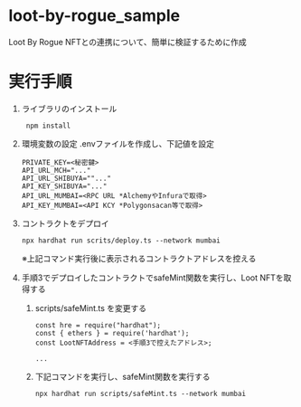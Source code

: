 # loot-by-rogue_sample
Loot By Rogue NFTとの連携について、簡単に検証するために作成

# 実行手順
1. ライブラリのインストール
   ```
    npm install
    ```


2. 環境変数の設定
   .envファイルを作成し、下記値を設定
    ```
    PRIVATE_KEY=<秘密鍵>
    API_URL_MCH="..."
    API_URL_SHIBUYA=""..."
    API_KEY_SHIBUYA="..."
    API_URL_MUMBAI=<RPC URL *AlchemyやInfuraで取得>
    API_KEY_MUMBAI=<API KCY *Polygonsacan等で取得>
    ```

3. コントラクトをデプロイ
   ```
   npx hardhat run scrits/deploy.ts --network mumbai
   ```
   ※上記コマンド実行後に表示されるコントラクトアドレスを控える

4. 手順3でデプロイしたコントラクトでsafeMint関数を実行し、Loot NFTを取得する
   1. scripts/safeMint.ts を変更する
        ```
        const hre = require("hardhat");
        const { ethers } = require('hardhat');
        const LootNFTAddress = <手順3で控えたアドレス>;

        ...
        ``` 
   2. 下記コマンドを実行し、safeMint関数を実行する
        ``` 
        npx hardhat run scripts/safeMint.ts --network mumbai
        ``` 